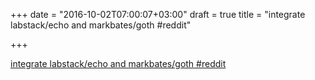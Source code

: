 +++
date = "2016-10-02T07:00:07+03:00"
draft = true
title = "integrate labstack/echo and markbates/goth  #reddit"

+++

<p><a href="https://t.co/0imaCUt5pg">integrate labstack/echo and markbates/goth  #reddit</a></p>
